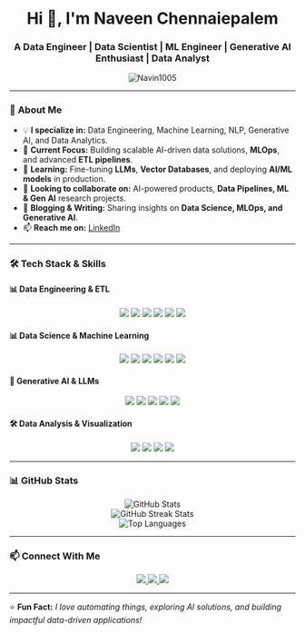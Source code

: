 <h1 align="center">Hi 👋, I'm Naveen Chennaiepalem</h1>
<h3 align="center">A Data Engineer | Data Scientist | ML Engineer | Generative AI Enthusiast | Data Analyst</h3>

<p align="center">
  <img src="https://komarev.com/ghpvc/?username=Navin1005&label=Profile%20Views&color=0e75b6&style=flat" alt="Navin1005" />
</p>

---

### 🚀 **About Me**  
- 💡 **I specialize in:** Data Engineering, Machine Learning, NLP, Generative AI, and Data Analytics.  
- 🔭 **Current Focus:** Building scalable AI-driven data solutions, **MLOps**, and advanced **ETL pipelines**.  
- 🌱 **Learning:** Fine-tuning **LLMs**, **Vector Databases**, and deploying **AI/ML models** in production.  
- 👯 **Looking to collaborate on:** AI-powered products, **Data Pipelines, ML & Gen AI** research projects.  
- 📝 **Blogging & Writing:** Sharing insights on **Data Science, MLOps, and Generative AI**.  
- 📫 **Reach me on:** [LinkedIn](https://www.linkedin.com/in/naveen-chennaiepalem-657b19185/)  

---

### 🛠️ **Tech Stack & Skills**  
#### **📊 Data Engineering & ETL**  
<p align="center">
  <img src="https://img.shields.io/badge/AWS-232F3E?style=for-the-badge&logo=amazon-aws&logoColor=white" />
  <img src="https://img.shields.io/badge/Azure-0078D4?style=for-the-badge&logo=microsoft-azure&logoColor=white" />
  <img src="https://img.shields.io/badge/Databricks-FF3621?style=for-the-badge&logo=databricks&logoColor=white" />
  <img src="https://img.shields.io/badge/Apache%20Spark-E25A1C?style=for-the-badge&logo=apachespark&logoColor=white" />
  <img src="https://img.shields.io/badge/Apache%20Airflow-017CEE?style=for-the-badge&logo=apacheairflow&logoColor=white" />
  <img src="https://img.shields.io/badge/ETL%20Pipelines-00875A?style=for-the-badge&logo=database&logoColor=white" />
</p>

#### **📊 Data Science & Machine Learning**  
<p align="center">
  <img src="https://img.shields.io/badge/Python-3776AB?style=for-the-badge&logo=python&logoColor=white" />
  <img src="https://img.shields.io/badge/TensorFlow-FF6F00?style=for-the-badge&logo=tensorflow&logoColor=white" />
  <img src="https://img.shields.io/badge/PyTorch-EE4C2C?style=for-the-badge&logo=pytorch&logoColor=white" />
  <img src="https://img.shields.io/badge/Scikit--Learn-F7931E?style=for-the-badge&logo=scikit-learn&logoColor=white" />
  <img src="https://img.shields.io/badge/XGBoost-E14F2A?style=for-the-badge&logo=xgboost&logoColor=white" />
  <img src="https://img.shields.io/badge/Computer%20Vision-00875A?style=for-the-badge&logo=opencv&logoColor=white" />
</p>

#### **🤖 Generative AI & LLMs**  
<p align="center">
  <img src="https://img.shields.io/badge/LLMs%20-%23E4405F.svg?&style=for-the-badge&logo=openai&logoColor=white" />
  <img src="https://img.shields.io/badge/Hugging%20Face-F7E018?style=for-the-badge&logo=huggingface&logoColor=black" />
  <img src="https://img.shields.io/badge/LangChain-4285F4?style=for-the-badge&logo=python&logoColor=white" />
  <img src="https://img.shields.io/badge/Vector%20Databases-0052CC?style=for-the-badge&logo=database&logoColor=white" />
  <img src="https://img.shields.io/badge/FAISS-017CEE?style=for-the-badge&logo=facebook&logoColor=white" />
</p>

#### **🛠 Data Analysis & Visualization**  
<p align="center">
  <img src="https://img.shields.io/badge/SQL-4479A1?style=for-the-badge&logo=MySQL&logoColor=white" />
  <img src="https://img.shields.io/badge/PostgreSQL-336791?style=for-the-badge&logo=postgresql&logoColor=white" />
  <img src="https://img.shields.io/badge/Power%20BI-F2C811?style=for-the-badge&logo=powerbi&logoColor=black" />
  <img src="https://img.shields.io/badge/Tableau-E97627?style=for-the-badge&logo=tableau&logoColor=white" />
</p>

---

### 📊 **GitHub Stats**
<p align="center">
  <img src="https://github-readme-stats.vercel.app/api?username=Navin1005&show_icons=true&theme=radical" alt="GitHub Stats" />
  <br />
  <img src="https://github-readme-streak-stats.herokuapp.com/?user=Navin1005&theme=radical" alt="GitHub Streak Stats" />
  <br />
  <img src="https://github-readme-stats.vercel.app/api/top-langs/?username=Navin1005&layout=compact&theme=radical" alt="Top Languages" />
</p>

---

### 📫 **Connect With Me**
<p align="center">
  <a href="https://www.linkedin.com/in/naveen-chennaiepalem-657b19185/">
    <img src="https://img.shields.io/badge/LinkedIn-0A66C2?style=for-the-badge&logo=linkedin&logoColor=white" />
  </a>
  <a href="mailto:naveen.chenneypalem123@gmail.com">
    <img src="https://img.shields.io/badge/Email-D14836?style=for-the-badge&logo=gmail&logoColor=white" />
  </a>
  <a href="https://github.com/Navin1005">
    <img src="https://img.shields.io/badge/GitHub-181717?style=for-the-badge&logo=github&logoColor=white" />
  </a>
</p>

---

⭐ **Fun Fact:** *I love automating things, exploring AI solutions, and building impactful data-driven applications!*

